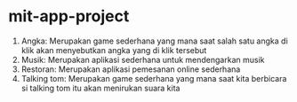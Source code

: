 # mit-app-project
1. Angka: Merupakan game sederhana yang mana saat salah satu angka di klik akan menyebutkan angka yang di klik tersebut
2. Musik: Merupakan aplikasi sederhana untuk mendengarkan musik
3. Restoran: Merupakan aplikasi pemesanan online sederhana
4. Talking tom: Merupakan game sederhana yang mana saat kita berbicara si talking tom itu akan menirukan suara kita
